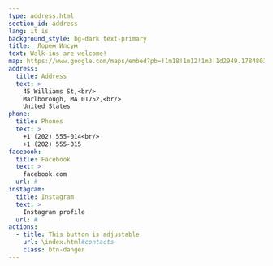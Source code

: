 ```yaml
---
type: address.html
section_id: address
lang: it is
background_style: bg-dark text-primary
title:  Лорем Ипсум
text: Walk-ins are welcome!
map: https://www.google.com/maps/embed?pb=!1m18!1m12!1m3!1d2949.1784803899586!2d-71.56614568458906!3d42.338717979188324!2m3!1f0!2f0!3f0!3m2!1i1024!2i768!4f13.1!3m3!1m2!1s0x0%3A0x6335220b7c08850a!2sMarlborough%20District%20Court!5e0!3m2!1sen!2sbg!4v1583193778570!5m2!1sen!2sbg
address:
  title: Address
  text: >
    45 Williams St,<br/>
    Marlborough, MA 01752,<br/>
    United States
phone:
  title: Phones
  text: >
    +1 (202) 555-014<br/>
    +1 (202) 555-015
facebook:
  title: Facebook
  text: >
    facebook.com
  url: #
instagram:
  title: Instagram
  text: >
    Instagram profile
  url: #
actions:
  - title: This button is adjustable
    url: \index.html#contacts
    class: btn-danger
---
```

